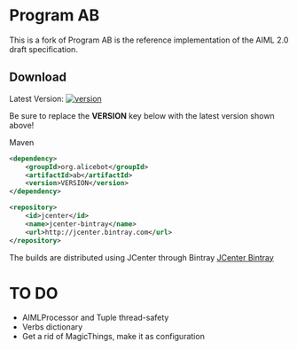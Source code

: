 [version]: https://api.bintray.com/packages/goldrenard/program-ab/program-ab/images/download.svg
[download]: https://bintray.com/goldrenard/program-ab/program-ab/_latestVersion

# Program AB
This is a fork of Program AB is the reference implementation of the AIML 2.0 draft specification.

## Download
Latest Version:
[ ![version][] ][download]

Be sure to replace the **VERSION** key below with the latest version shown above!

Maven
```xml
<dependency>
    <groupId>org.alicebot</groupId>
    <artifactId>ab</artifactId>
    <version>VERSION</version>
</dependency>

<repository>
    <id>jcenter</id>
    <name>jcenter-bintray</name>
    <url>http://jcenter.bintray.com</url>
</repository>
```

The builds are distributed using JCenter through Bintray [JCenter Bintray](https://bintray.com/goldrenard/program-ab/program-ab/)

# TO DO
- AIMLProcessor and Tuple thread-safety
- Verbs dictionary
- Get a rid of MagicThings, make it as configuration